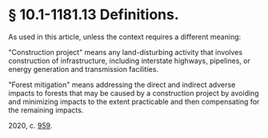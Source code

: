 # § 10.1-1181.13 Definitions.

<p>As used in this article, unless the context requires a different meaning:</p><p>"Construction project" means any land-disturbing activity that involves construction of infrastructure, including interstate highways, pipelines, or energy generation and transmission facilities.</p><p>"Forest mitigation" means addressing the direct and indirect adverse impacts to forests that may be caused by a construction project by avoiding and minimizing impacts to the extent practicable and then compensating for the remaining impacts.</p><p>2020, c. <a href='http://lis.virginia.gov/cgi-bin/legp604.exe?201+ful+CHAP0959'>959</a>.</p>